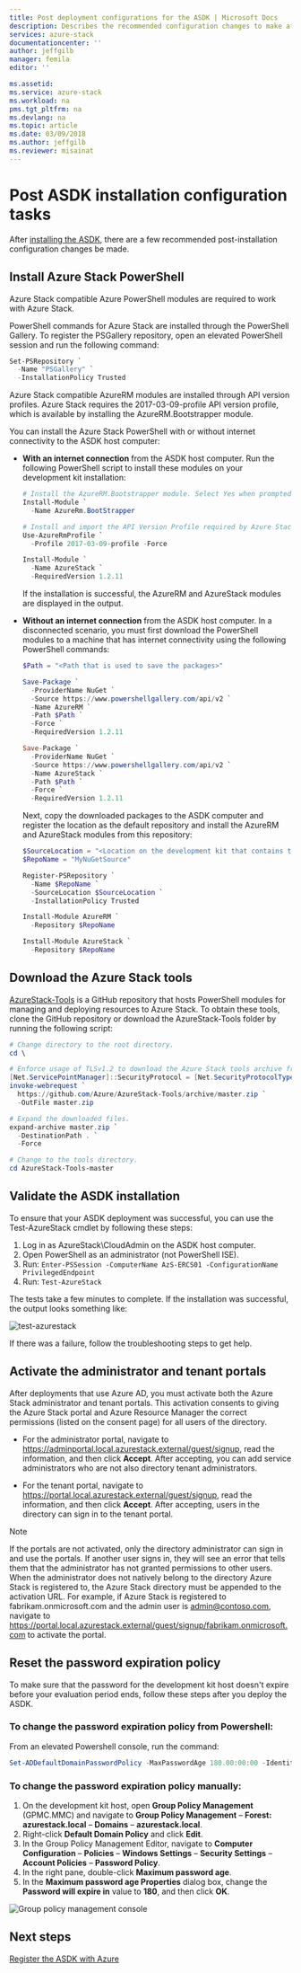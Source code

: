 ```yaml
---
title: Post deployment configurations for the ASDK | Microsoft Docs
description: Describes the recommended configuration changes to make after installing the Azure Stack Development Kit (ASDK).
services: azure-stack
documentationcenter: ''
author: jeffgilb
manager: femila
editor: ''

ms.assetid: 
ms.service: azure-stack
ms.workload: na
pms.tgt_pltfrm: na
ms.devlang: na
ms.topic: article
ms.date: 03/09/2018
ms.author: jeffgilb
ms.reviewer: misainat
---
```


# Post ASDK installation configuration tasks
After [installing the ASDK](asdk-install.md), there are a few recommended post-installation configuration changes be made. 

## Install Azure Stack PowerShell 
Azure Stack compatible Azure PowerShell modules are required to work with Azure Stack.

PowerShell commands for Azure Stack are installed through the PowerShell Gallery. To register the PSGallery repository, open an elevated PowerShell session and run the following command:

``` Powershell
Set-PSRepository `
  -Name "PSGallery" `
  -InstallationPolicy Trusted
```

 Azure Stack compatible AzureRM modules are installed through API version profiles. Azure Stack requires the 2017-03-09-profile API version profile, which is available by installing the AzureRM.Bootstrapper module. 
 
 You can install the Azure Stack PowerShell with or without internet connectivity to the ASDK host computer:

- **With an internet connection** from the ASDK host computer. Run the following PowerShell script to install these modules on your development kit installation:

  ``` PowerShell
  # Install the AzureRM.Bootstrapper module. Select Yes when prompted to install NuGet 
  Install-Module `
    -Name AzureRm.BootStrapper

  # Install and import the API Version Profile required by Azure Stack into the current PowerShell session.
  Use-AzureRmProfile `
    -Profile 2017-03-09-profile -Force

  Install-Module `
    -Name AzureStack `
    -RequiredVersion 1.2.11
  ```
  If the installation is successful, the AzureRM and AzureStack modules are displayed in the output.

- **Without an internet connection** from the ASDK host computer. In a disconnected scenario, you must first download the PowerShell modules to a machine that has internet connectivity using the following PowerShell commands:

  ```PowerShell
  $Path = "<Path that is used to save the packages>"

  Save-Package `
    -ProviderName NuGet `
    -Source https://www.powershellgallery.com/api/v2 `
    -Name AzureRM `
    -Path $Path `
    -Force `
    -RequiredVersion 1.2.11

  Save-Package `
    -ProviderName NuGet `
    -Source https://www.powershellgallery.com/api/v2 `
    -Name AzureStack `
    -Path $Path `
    -Force `
    -RequiredVersion 1.2.11
  ```
  Next, copy the downloaded packages to the ASDK computer and register the location as the default repository and install the AzureRM and AzureStack modules from this repository:

    ```PowerShell
    $SourceLocation = "<Location on the development kit that contains the PowerShell packages>"
    $RepoName = "MyNuGetSource"

    Register-PSRepository `
      -Name $RepoName `
      -SourceLocation $SourceLocation `
      -InstallationPolicy Trusted

    Install-Module AzureRM `
      -Repository $RepoName

    Install-Module AzureStack `
      -Repository $RepoName
    ```

## Download the Azure Stack tools
[AzureStack-Tools](https://github.com/Azure/AzureStack-Tools) is a GitHub repository that hosts PowerShell modules for managing and deploying resources to Azure Stack. To obtain these tools, clone the GitHub repository or download the AzureStack-Tools folder by running the following script:

  ```PowerShell
  # Change directory to the root directory. 
  cd \

  # Enforce usage of TLSv1.2 to download the Azure Stack tools archive from GitHub
  [Net.ServicePointManager]::SecurityProtocol = [Net.SecurityProtocolType]::Tls12
  invoke-webrequest `
    https://github.com/Azure/AzureStack-Tools/archive/master.zip `
    -OutFile master.zip

  # Expand the downloaded files.
  expand-archive master.zip `
    -DestinationPath . `
    -Force

  # Change to the tools directory.
  cd AzureStack-Tools-master
  ```

## Validate the ASDK installation
To ensure that your ASDK deployment was successful, you can use the Test-AzureStack cmdlet by following these steps:

1. Log in as AzureStack\CloudAdmin on the ASDK host computer.
2. Open PowerShell as an administrator (not PowerShell ISE).
3. Run: `Enter-PSSession -ComputerName AzS-ERCS01 -ConfigurationName PrivilegedEndpoint`
4. Run: `Test-AzureStack`

The tests take a few minutes to complete. If the installation was successful, the output looks something like:

![test-azurestack](media/asdk-post-deploy/test-azurestack.png)

If there was a failure, follow the troubleshooting steps to get help.

## Activate the administrator and tenant portals
After deployments that use Azure AD, you must activate both the Azure Stack administrator and tenant portals. This activation consents to giving the Azure Stack portal and Azure Resource Manager the correct permissions (listed on the consent page) for all users of the directory.

- For the administrator portal, navigate to https://adminportal.local.azurestack.external/guest/signup, read the information, and then click **Accept**. After accepting, you can add service administrators who are not also directory tenant administrators.

- For the tenant portal, navigate to https://portal.local.azurestack.external/guest/signup, read the information, and then click **Accept**. After accepting, users in the directory can sign in to the tenant portal. 

> [!NOTE] 
> If the portals are not activated, only the directory administrator can sign in and use the portals. If another user signs in, they will see an error that tells them that the administrator has not granted permissions to other users. When the administrator does not natively belong to the directory Azure Stack is registered to, the Azure Stack directory must be appended to the activation URL. For example, if Azure Stack is registered to fabrikam.onmicrosoft.com and the admin user is admin@contoso.com, navigate to https://portal.local.azurestack.external/guest/signup/fabrikam.onmicrosoft.com to activate the portal. 

## Reset the password expiration policy 
To make sure that the password for the development kit host doesn't expire before your evaluation period ends, follow these steps after you deploy the ASDK.

### To change the password expiration policy from Powershell:
From an elevated Powershell console, run the command:

```powershell
Set-ADDefaultDomainPasswordPolicy -MaxPasswordAge 180.00:00:00 -Identity azurestack.local
```

### To change the password expiration policy manually:
1. On the development kit host, open **Group Policy Management** (GPMC.MMC) and navigate to **Group Policy Management** – **Forest: azurestack.local** – **Domains** – **azurestack.local**.
2. Right-click **Default Domain Policy** and click **Edit**.
3. In the Group Policy Management Editor, navigate to **Computer Configuration** – **Policies** – **Windows Settings** – **Security Settings** – **Account Policies** – **Password Policy**.
4. In the right pane, double-click **Maximum password age**.
5. In the **Maximum password age Properties** dialog box, change the **Password will expire in** value to **180**, and then click **OK**.

![Group policy management console](media/asdk-post-deploy/gpmc.png)


## Next steps
[Register the ASDK with Azure](asdk-register.md)
